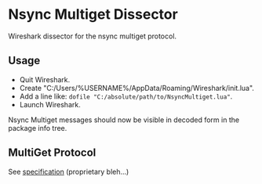 
Nsync Multiget Dissector
========================

Wireshark dissector for the nsync multiget protocol.




## Usage

- Quit Wireshark.
- Create "C:/Users/%USERNAME%/AppData/Roaming/Wireshark/init.lua".
- Add a line like: `dofile "C:/absolute/path/to/NsyncMultiget.lua"`.
- Launch Wireshark.

Nsync Multiget messages should now be visible in decoded form in the package info tree.




## MultiGet Protocol

See [specification](https://gitit.post.ch/projects/ISA/repos/nsync/browse/src/main/java/org/swisspush/nsync/multiget/README.md) (proprietary bleh...)


